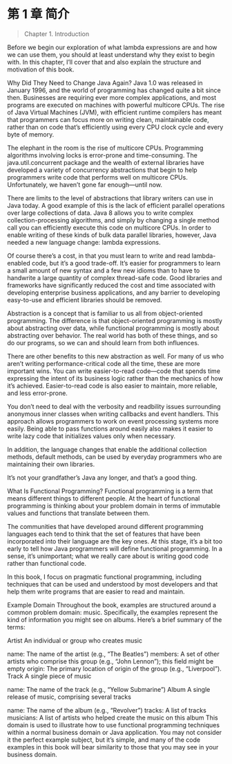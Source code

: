 # 第 1 章 简介

> Chapter 1. Introduction

Before we begin our exploration of what lambda expressions are and how we can use them, you should at least understand why they exist to begin with. In this chapter, I’ll cover that and also explain the structure and motivation of this book.

Why Did They Need to Change Java Again?
Java 1.0 was released in January 1996, and the world of programming has changed quite a bit since then. Businesses are requiring ever more complex applications, and most programs are executed on machines with powerful multicore CPUs. The rise of Java Virtual Machines (JVM), with efficient runtime compilers has meant that programmers can focus more on writing clean, maintainable code, rather than on code that’s efficiently using every CPU clock cycle and every byte of memory.

The elephant in the room is the rise of multicore CPUs. Programming algorithms involving locks is error-prone and time-consuming. The java.util.concurrent package and the wealth of external libraries have developed a variety of concurrency abstractions that begin to help programmers write code that performs well on multicore CPUs. Unfortunately, we haven’t gone far enough—until now.

There are limits to the level of abstractions that library writers can use in Java today. A good example of this is the lack of efficient parallel operations over large collections of data. Java 8 allows you to write complex collection-processing algorithms, and simply by changing a single method call you can efficiently execute this code on multicore CPUs. In order to enable writing of these kinds of bulk data parallel libraries, however, Java needed a new language change: lambda expressions.

Of course there’s a cost, in that you must learn to write and read lambda-enabled code, but it’s a good trade-off. It’s easier for programmers to learn a small amount of new syntax and a few new idioms than to have to handwrite a large quantity of complex thread-safe code. Good libraries and frameworks have significantly reduced the cost and time associated with developing enterprise business applications, and any barrier to developing easy-to-use and efficient libraries should be removed.

Abstraction is a concept that is familiar to us all from object-oriented programming. The difference is that object-oriented programming is mostly about abstracting over data, while functional programming is mostly about abstracting over behavior. The real world has both of these things, and so do our programs, so we can and should learn from both influences.

There are other benefits to this new abstraction as well. For many of us who aren’t writing performance-critical code all the time, these are more important wins. You can write easier-to-read code—code that spends time expressing the intent of its business logic rather than the mechanics of how it’s achieved. Easier-to-read code is also easier to maintain, more reliable, and less error-prone.

You don’t need to deal with the verbosity and readbility issues surrounding anonymous inner classes when writing callbacks and event handlers. This approach allows programmers to work on event processing systems more easily. Being able to pass functions around easily also makes it easier to write lazy code that initializes values only when necessary.

In addition, the language changes that enable the additional collection methods, default methods, can be used by everyday programmers who are maintaining their own libraries.

It’s not your grandfather’s Java any longer, and that’s a good thing.

What Is Functional Programming?
Functional programming is a term that means different things to different people. At the heart of functional programming is thinking about your problem domain in terms of immutable values and functions that translate between them.

The communities that have developed around different programming languages each tend to think that the set of features that have been incorporated into their language are the key ones. At this stage, it’s a bit too early to tell how Java programmers will define functional programming. In a sense, it’s unimportant; what we really care about is writing good code rather than functional code.

In this book, I focus on pragmatic functional programming, including techniques that can be used and understood by most developers and that help them write programs that are easier to read and maintain.

Example Domain
Throughout the book, examples are structured around a common problem domain: music. Specifically, the examples represent the kind of information you might see on albums. Here’s a brief summary of the terms:

Artist
An individual or group who creates music

name: The name of the artist (e.g., “The Beatles”)
members: A set of other artists who comprise this group (e.g., “John Lennon”); this field might be empty
origin: The primary location of origin of the group (e.g., “Liverpool”).
Track
A single piece of music

name: The name of the track (e.g., “Yellow Submarine”)
Album
A single release of music, comprising several tracks

name: The name of the album (e.g., “Revolver”)
tracks: A list of tracks
musicians: A list of artists who helped create the music on this album
This domain is used to illustrate how to use functional programming techniques within a normal business domain or Java application. You may not consider it the perfect example subject, but it’s simple, and many of the code examples in this book will bear similarity to those that you may see in your business domain.